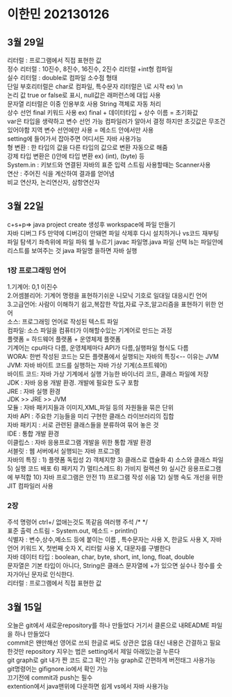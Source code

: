 # 이한민 202130126


 ## 3월 29일
 리터럴 : 프로그램에서 직접 표현한 값  
 정수 리터럴 : 10진수, 8진수, 16진수, 2진수 리터럴 +int형 컴파일  
 실수 리터럴 : double로 컴파일 소수점 형태  
 단일 부호리터럴은 char로 컴파일, 특수문자 리터럴은 \로 시작 ex) \n  
 논리 값 true or false로 표시, null값은 래퍼런스에 대입 사용  
 문자열 리터럴은 이중 인용부호 사용 String 객체로 자동 처리  
 상수 선언 final 키워드 사용 ex) final + 데이터타입 + 상수 이름 = 초기화값  
 var은 타입을 생략하고 변수 선언 가능 컴파일러가 알아서 결정 하지만 초깃값은 무조건 있어야함 지역 변수 선언에만 사용 = 메소드 안에서만 사용  
 setting에 들어가서 잡아주면 어디서든 자바 사용가능  
 형 변환 : 한 타입의 값을 다른 타입의 값으로 변환 자동으로 해줌  
 강제 타입 변환은 ()안에 타입 변환 ex) (int), (byte) 등  
 System.in : 키보드와 연결된 자바의 표준 입력 스트림 사용할때는 Scanner사용  
 연산 : 주어진 식을 계산하여 결과를 얻어냄  
 비교 연산자, 논리연산자, 삼항연산자
 ## 3월 22일
 c+s+p=> java project create 생성후 workspace에 파일 만들기   
 자바 디버그 F5 만약에 디버깅이 안돼면 파일 삭제후 다시 설치하거나 vs코드 재부팅  
 파일 탐색기 좌측위에 파일 파워 쉘 누르기 javac 파일명.java 파일 선택 ls는 파일안에 리스트를 보여주는 것 java 파일명 을하면 자바 실행 
 ### 1장 프로그래밍 언어  
 1.기계어: 0,1 이진수  
 2.어셈블리어: 기계어 명령을 표현하기쉬운 니모닉 기호로 일대일 대응시킨 언어   
 3.고급언어: 사람이 이해하기 쉽고,복잡한 작업,자료 구조,알고리즘을 표현하기 위한 언어  
 소스: 프로그래밍 언어로 작성된 텍스트 파일  
 컴파일: 소스 파일을 컴퓨터가 이해할수있는 기계어로 만드는 과정  
 플랫폼 = 하드웨어 플랫폼 + 운영체제 플랫폼   
 기계어는 cpu마다 다름, 운영체제마다 API가 다름,실행파일 형식도 다름   
 WORA: 한번 작성된 코드는 모든 플랫폼에서 실행되는 자바의 특징<-- 이유는 JVM  
 JVM: 자바 바이트 코드를 실행하는 자바 가상 기계(소프트웨어)  
 바이트 코드: 자바 가상 기계에서 실행 가능한 바이너리 코드, 클래스 파일에 저장  
 JDK : 자바 응용 개발 환경. 개발에 필요한 도구 포함  
 JRE : 자바 실행 환경  
 JDK >> JRE >> JVM  
 모듈 : 자바 패키지들과 이미지,XML,파일 등의 자원들을 묶은 단위  
 자바 API : 주요한 기능들을 미리 구현한 클래스 라이브러리의 집합  
 자바 패키지 : 서로 관련된 클래스들을 분류하여 묶어 놓은 것  
 IDE : 통합 개발 환경  
 이클립스 : 자바 응용프로그램 개발을 위한 통합 개발 환경  
 서블릿 : 웹 서버에서 실행되는 자바 프로그램  
 자바의 특징 : 1) 플랫폼 독립성 2) 객체지향 3) 클래스로 캡슐화 4) 소스와 클래스 파일 
 5) 실행 코드 배포 6) 패키지 7) 멀티스레드 8) 가비지 컬렉션 9) 실시간 응용프로그램에 부적합 10) 자바 프로그램은 안전 11) 프로그램 작성 쉬움 12) 실행 속도 개선을 위한 JIT 컴파일러 사용  
### 2장 
주석 명령어 ctrl+/ 없애는것도 똑같음 여러행 주석 /* */   
표준 출력 스트림 - System.out, 메소드 - println()  
식별자 : 변수,상수,메소드 등에 붙이는 이름 , 특수문자는 사용 X, 한글도 사용 X, 자바언어 키워드 X, 첫번째 숫자 X, 리터럴 사용 X, 대문자를 구별한다  
자바 데이터 타입 : boolean, char, byte, short, int, long, float, double  
문자열은 기본 타입이 아니다, String은 클래스 문자열에 +가 있으면 실수나 정수를 숫자가아닌 문자로 인식한다.  
리터럴 : 프로그램에서 직접 표현한 값



 ## 3월 15일 
 오늘은 git에서 새로운repository를 하나 만들었다 거기서 클론으로 내README 파일을 하나 만들었다    
 commit은 왠만해선 영어로 쓰되 한글로 써도 상관은 없음 대신 내용은 간결하고 필요한것만
 repository 지우는 법은 setting에서 제일 아래있는걸 누른다  
 git graph로 git 내가 짠 코드 로그 확인 가능 graph로 간편하게 버전태그 사용가능  
 git명령어는 gifignore.io에서 확인 가능  
 끄기전에 commit과 push는 필수  
 extention에서 java맨위에 다운하면 쉽게 vs에서 자바 사용가능  